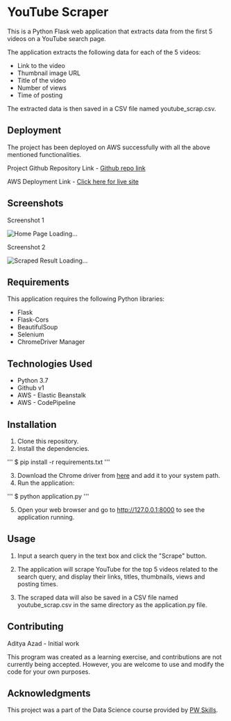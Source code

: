 # YouTube Scraper

This is a Python Flask web application that extracts data from the first 5 videos on a YouTube search page.

The application extracts the following data for each of the 5 videos:

- Link to the video
- Thumbnail image URL
- Title of the video
- Number of views
- Time of posting

The extracted data is then saved in a CSV file named youtube_scrap.csv.

## Deployment

The project has been deployed on AWS successfully with all the above mentioned functionalities.

Project Github Repository Link - [Github repo link](https://github.com/adityaazad79/Youtube_Channel_Scraping_with_AWS_Deployment)

AWS Deployment Link - [Click here for live site](http://youtubescraper-env.eba-pi3d5tup.ap-northeast-1.elasticbeanstalk.com)

## Screenshots
Screenshot 1

![Home Page Loading...](https://github.com/adityaazad79/Youtube_Channel_Scraping_with_AWS_Deployment/blob/main/Screenshots/ss1.png?raw=true)

Screenshot 2

![Scraped Result Loading...](https://github.com/adityaazad79/Youtube_Channel_Scraping_with_AWS_Deployment/blob/main/Screenshots/ss2.png?raw=true)


## Requirements

This application requires the following Python libraries:

- Flask
- Flask-Cors
- BeautifulSoup
- Selenium
- ChromeDriver Manager

## Technologies Used

- Python 3.7
- Github v1
- AWS - Elastic Beanstalk
- AWS - CodePipeline

## Installation

1. Clone this repository.
2. Install the dependencies.

'''
$ pip install -r requirements.txt
'''

3. Download the Chrome driver from [here](https://sites.google.com/a/chromium.org/chromedriver/downloads) and add it to your system path.
4. Run the application:

'''
$ python application.py
'''

5. Open your web browser and go to http://127.0.0.1:8000 to see the application running.


## Usage

1. Input a search query in the text box and click the "Scrape" button.

2. The application will scrape YouTube for the top 5 videos related to the search query, and display their links, titles, thumbnails, views and posting times.

3. The scraped data will also be saved in a CSV file named youtube_scrap.csv in the same directory as the application.py file.

## Contributing

Aditya Azad - Initial work

This program was created as a learning exercise, and contributions are not currently being accepted. However, you are welcome to use and modify the code for your own purposes.

## Acknowledgments

This project was a part of the Data Science course provided by [PW Skills](https://pwskills.com/).
